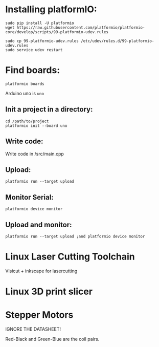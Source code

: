# Installing platformIO:
```
sudo pip install -U platformio
wget https://raw.githubusercontent.com/platformio/platformio-core/develop/scripts/99-platformio-udev.rules

sudo cp 99-platformio-udev.rules /etc/udev/rules.d/99-platformio-udev.rules
sudo service udev restart
```

# Find boards:
```
platformio boards
```
Arduino uno is ```uno```

## Init a project in a directory:
```
cd /path/to/project
platformio init --board uno
```

## Write code:
Write code in /src/main.cpp

## Upload:
```
platformio run --target upload
```

## Monitor Serial:
```
platformio device monitor
```

## Upload and monitor:
```
platformio run --target upload ;and platformio device monitor
```


# Linux Laser Cutting Toolchain

Visicut + inkscape for lasercutting

# Linux 3D print slicer
<jared fill this in>


# Stepper Motors

IGNORE THE DATASHEET!

Red-Black and Green-Blue are the coil pairs.
